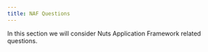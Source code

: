 ```yaml
---
title: NAF Questions
---
```



In this section we will consider Nuts Application Framework related questions.
